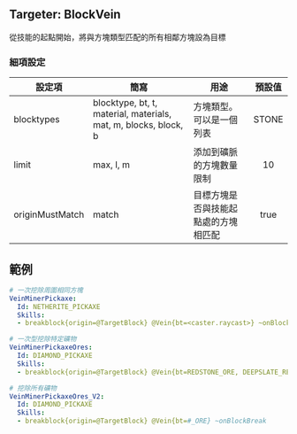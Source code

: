 ## Targeter: BlockVein
從技能的起點開始，將與方塊類型匹配的所有相鄰方塊設為目標

### 細項設定

| 設定項      | 簡寫         | 用途        | 預設值 |
|----------------|-----------------|--------------------------------------------------------|:-------:|
| blocktypes     | blocktype, bt, t, material, materials, mat, m, blocks, block, b | 方塊類型。可以是一個列表             | STONE   |
| limit          | max, l, m       | 添加到礦脈的方塊數量限制       | 10      |
| originMustMatch| match           | 目標方塊是否與技能起點處的方塊相匹配          | true    |

## 範例
```yaml
# 一次挖除周圍相同方塊
VeinMinerPickaxe:
  Id: NETHERITE_PICKAXE
  Skills:
  - breakblock{origin=@TargetBlock} @Vein{bt=<caster.raycast>} ~onBlockBreak

# 一次型挖除特定礦物
VeinMinerPickaxeOres:
  Id: DIAMOND_PICKAXE
  Skills:
  - breakblock{origin=@TargetBlock} @Vein{bt=REDSTONE_ORE, DEEPSLATE_REDSTONE_ORE} ~onBlockBreak

# 挖除所有礦物
VeinMinerPickaxeOres_V2:
  Id: DIAMOND_PICKAXE
  Skills:
  - breakblock{origin=@TargetBlock} @Vein{bt=#_ORE} ~onBlockBreak
```